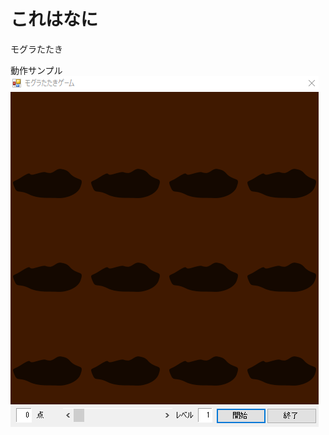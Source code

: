 # これはなに
モグラたたき

動作サンプル
![sample](https://github.com/miruru7/moguratataki/blob/master/pict/sample.gif "サンプル")

